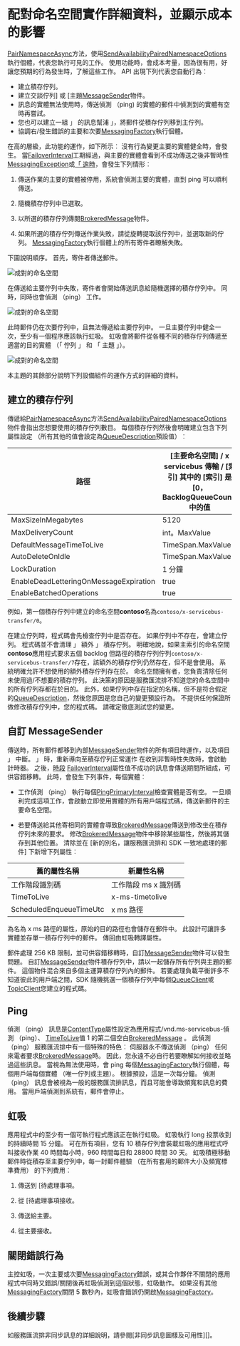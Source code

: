 <properties 
    pageTitle="服務匯流排配對命名空間 |Microsoft Azure"
    description="成對的命名空間實作詳細資料] 與 [成本"
    services="service-bus"
    documentationCenter="na"
    authors="sethmanheim"
    manager="timlt"
    editor="" /> 
<tags 
    ms.service="service-bus"
    ms.devlang="na"
    ms.topic="article"
    ms.tgt_pltfrm="na"
    ms.workload="na"
    ms.date="10/04/2016"
    ms.author="sethm" />

# <a name="paired-namespace-implementation-details-and-cost-implications"></a>配對命名空間實作詳細資料，並顯示成本的影響

[PairNamespaceAsync][]方法，使用[SendAvailabilityPairedNamespaceOptions][]執行個體，代表您執行可見的工作。 使用功能時，會成本考量，因為很有用，好讓您預期的行為發生時，了解這些工作。 API 出現下列代表您自動行為︰

-   建立積存佇列。
-   建立交談佇列] 或 [主題[MessageSender][]物件。
-   訊息的實體無法使用時，傳送偵測 （ping) 的實體的郵件中偵測到的實體有空時再嘗試。
-   您也可以建立一組 」 的訊息幫浦 」，將郵件從積存佇列移到主佇列。
-   協調右/發生錯誤的主要和次要[MessagingFactory][]執行個體。

在高的層級，此功能的運作，如下所示︰ 沒有行為變更主要的實體健全時，會發生。 當[FailoverInterval][]工期經過，與主要的實體會看到不成功傳送之後非暫時性[MessagingException][]或[「 逾時][]，會發生下列情形︰

1.  傳送作業的主要的實體被停用，系統會偵測主要的實體，直到 ping 可以順利傳送。

2.  隨機積存佇列中已選取。

3.  以所選的積存佇列傳閱[BrokeredMessage][]物件。

1.  如果所選的積存佇列傳送作業失敗，請從旋轉提取該佇列中，並選取新的佇列。 [MessagingFactory][]執行個體上的所有寄件者瞭解失敗。

下圖說明順序。 首先，寄件者傳送郵件。

![成對的命名空間][0]

在傳送給主要佇列中失敗，寄件者會開始傳送訊息給隨機選擇的積存佇列中。 同時，同時也會偵測 （ping） 工作。

![成對的命名空間][1]

此時郵件仍在次要佇列中，且無法傳遞給主要佇列中。 一旦主要佇列中健全一次，至少有一個程序應該執行虹吸。 虹吸會將郵件從各種不同的積存佇列傳遞至適當的目的實體 （「 佇列 」 和 「 主題 」）。

![成對的命名空間][2]

本主題的其餘部分說明下列設備組件的運作方式的詳細的資料。

## <a name="creation-of-backlog-queues"></a>建立的積存佇列

傳遞給[PairNamespaceAsync][]方法[SendAvailabilityPairedNamespaceOptions][]物件會指出您想要使用的積存佇列數目。 每個積存佇列然後會明確建立包含下列屬性設定 （所有其他的值會設定為[QueueDescription][]預設值）︰

| 路徑                                   | [主要命名空間] / x servicebus 傳輸 / [索引] 其中的 [索引] 是 [0，BacklogQueueCount) 中的值 |
|----------------------------------------|------------------------------------------------------------------------------------------------------|
| MaxSizeInMegabytes                     | 5120                                                                                                 |
| MaxDeliveryCount                       | int。MaxValue                                                                                         |
| DefaultMessageTimeToLive               | TimeSpan.MaxValue                                                                                    |
| AutoDeleteOnIdle                       | TimeSpan.MaxValue                                                                                    |
| LockDuration                           | 1 分鐘                                                                                             |
| EnableDeadLetteringOnMessageExpiration | true                                                                                                 |
| EnableBatchedOperations                | true                                                                                                 |

例如，第一個積存佇列中建立的命名空間**contoso**名為`contoso/x-servicebus-transfer/0`。

在建立佇列時，程式碼會先檢查佇列中是否存在。 如果佇列中不存在，會建立佇列。 程式碼並不會清理 」 額外 」 積存佇列。 明確地說，如果主索引的命名空間**contoso**應用程式要求五個 backlog 但路徑的積存佇列佇列`contoso/x-servicebus-transfer/7`存在，該額外的積存佇列仍然存在，但不是會使用。 系統明確允許不想使用的額外積存佇列存在於。 命名空間擁有者，您負責清除任何未使用過/不想要的積存佇列。 此決策的原因是服務匯流排不知道您的命名空間中的所有佇列存都在於目的。 此外，如果佇列中存在指定的名稱，但不是符合假定的[QueueDescription][]，然後您原因是您自己的變更預設行為。 不提供任何保證所做修改積存佇列中，您的程式碼。 請確定徹底測試您的變更。

## <a name="custom-messagesender"></a>自訂 MessageSender

傳送時，所有郵件都移到內部[MessageSender][]物件的所有項目時運作，以及項目 」 中斷。 」 時，重新導向至積存佇列正常運作 在收到非暫時性失敗時，會啟動計時器。 之後，[時段][] [FailoverInterval][]屬性值不成功的訊息會傳送期間所組成，可供容錯移轉。 此時，會發生下列事件，每個實體︰

- 工作偵測 （ping） 執行每個[PingPrimaryInterval][]檢查實體是否有空。 一旦順利完成這項工作，會啟動立即使用實體的所有用戶端程式碼，傳送新郵件的主要命名空間。

- 若要傳送給其他寄相同的實體會導致[BrokeredMessage][]傳送到修改坐在積存佇列未來的要求。 修改[BrokeredMessage][]物件中移除某些屬性，然後將其儲存到其他位置。 清除並在 [新的別名，讓服務匯流排和 SDK 一致地處理的郵件] 下新增下列屬性︰

| 舊的屬性名稱       | 新屬性名稱 |
|-------------------------|-------------------|
| 工作階段識別碼               | 工作階段 ms x 識別碼    |
| TimeToLive              | x-ms-timetolive   |
| ScheduledEnqueueTimeUtc | x ms 路徑         |

為名為 x ms 路徑的屬性，原始的目的路徑也會儲存在郵件中。 此設計可讓許多實體並存單一積存佇列中的郵件。 傳回由虹吸轉譯屬性。

郵件處理 256 KB 限制，並可供容錯移轉時，自訂[MessageSender][]物件可以發生問題。 自訂[MessageSender][]物件積存佇列中，請以一起儲存所有佇列與主題的郵件。 這個物件混合來自多個主運算積存佇列內的郵件。 若要處理負載平衡許多不知道彼此的用戶端之間，SDK 隨機挑選一個積存佇列中每個[QueueClient][]或[TopicClient][]您建立的程式碼。

## <a name="pings"></a>Ping

偵測 （ping） 訊息是[ContentType][]屬性設定為應用程式/vnd.ms-servicebus-偵測 （ping）、 [TimeToLive][]值 1 的第二個空白[BrokeredMessage][] 。 此偵測 （ping） 服務匯流排中有一個特殊的特色︰ 伺服器永不傳送偵測 （ping） 任何來電者要求[BrokeredMessage][]時。 因此，您永遠不必自行若要瞭解如何接收並略過這些訊息。 當視為無法使用時，會 ping 每個[MessagingFactory][]執行個體，每個用戶端每個實體 （唯一佇列或主題）。 根據預設，這是一次每分鐘。 偵測 （ping） 訊息會被視為一般的服務匯流排訊息，而且可能會導致頻寬和訊息的費用。 當用戶端偵測到系統有，郵件會停止。

## <a name="the-syphon"></a>虹吸

應用程式中的至少有一個可執行程式應該正在執行虹吸。 虹吸執行 long 投票收到的持續時間 15 分鐘。 可在所有項目，您有 10 積存佇列會裝載虹吸的應用程式呼叫接收作業 40 時間每小時，960 時間每日和 28800 時間 30 天。 虹吸積極移動郵件時從積存至主要佇列中，每一封郵件體驗 （在所有套用的郵件大小及頻寬標準費用） 的下列費用︰

1.  傳送到 [待處理事項。

2.  從 [待處理事項接收。

3.  傳送給主要。

4.  從主要接收。

## <a name="closefault-behavior"></a>關閉錯誤行為

主控虹吸，一次主要或次要[MessagingFactory][]錯誤，或其合作夥伴不關閉的應用程式中同時又錯誤/關閉後再虹吸偵測到這個狀態，虹吸動作。 如果沒有其他[MessagingFactory][]關閉 5 數秒內，虹吸會錯誤仍開啟[MessagingFactory][]。

## <a name="next-steps"></a>後續步驟

如服務匯流排非同步訊息的詳細說明，請參閱[非同步訊息圖樣及可用性][]。 

  [PairNamespaceAsync]: https://msdn.microsoft.com/library/azure/microsoft.servicebus.messaging.messagingfactory.pairnamespaceasync.aspx
  [SendAvailabilityPairedNamespaceOptions]: https://msdn.microsoft.com/library/azure/microsoft.servicebus.messaging.sendavailabilitypairednamespaceoptions.aspx
  [MessageSender]: https://msdn.microsoft.com/library/azure/microsoft.servicebus.messaging.messagesender.aspx
  [MessagingFactory]: https://msdn.microsoft.com/library/azure/microsoft.servicebus.messaging.messagingfactory.aspx
  [FailoverInterval]: https://msdn.microsoft.com/library/azure/microsoft.servicebus.messaging.pairednamespaceoptions.failoverinterval.aspx
  [MessagingException]: https://msdn.microsoft.com/library/azure/microsoft.servicebus.messaging.messagingexception.aspx
  [「 逾時]: https://msdn.microsoft.com/library/azure/system.timeoutexception.aspx
  [BrokeredMessage]: https://msdn.microsoft.com/library/azure/microsoft.servicebus.messaging.brokeredmessage.aspx
  [QueueDescription]: https://msdn.microsoft.com/library/azure/microsoft.servicebus.messaging.queuedescription.aspx
  [時段]: https://msdn.microsoft.com/library/azure/system.timespan.aspx
  [PingPrimaryInterval]: https://msdn.microsoft.com/library/azure/microsoft.servicebus.messaging.sendavailabilitypairednamespaceoptions.pingprimaryinterval.aspx
  [QueueClient]: https://msdn.microsoft.com/library/azure/microsoft.servicebus.messaging.queueclient.aspx
  [TopicClient]: https://msdn.microsoft.com/library/azure/microsoft.servicebus.messaging.topicclient.aspx
  [ContentType]: https://msdn.microsoft.com/library/azure/microsoft.servicebus.messaging.brokeredmessage.contenttype.aspx
  [TimeToLive]: https://msdn.microsoft.com/library/azure/microsoft.servicebus.messaging.brokeredmessage.timetolive.aspx
  [非同步訊息的圖樣與可用性]: service-bus-async-messaging.md
  [0]: ./media/service-bus-paired-namespaces/IC673405.png
  [1]: ./media/service-bus-paired-namespaces/IC673406.png
  [2]: ./media/service-bus-paired-namespaces/IC673407.png
